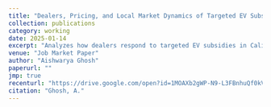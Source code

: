 ```yaml
---
title: "Dealers, Pricing, and Local Market Dynamics of Targeted EV Subsidies"
collection: publications
category: working
date: 2025-01-14
excerpt: "Analyzes how dealers respond to targeted EV subsidies in California, focusing on price pass-through, market competition, and distributional effects across communities."
venue: "Job Market Paper"
author: "Aishwarya Ghosh"
paperurl: ""
jmp: true
recenturl: "https://drive.google.com/open?id=1MOAXb2gWP-N9-L3FBnhuQf0kV8Wo5TBv&usp=drive_fs"
citation: "Ghosh, A."
---
```

